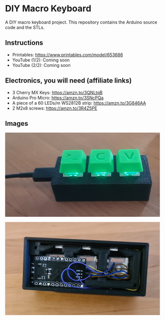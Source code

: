 # DIY Macro Keyboard

A DIY macro keyboard project. This repository contains the Arduino source code and the STLs.

## Instructions

- Printables: https://www.printables.com/model/653686
- YouTube (1/2): Coming soon
- YouTube (2/2): Coming soon

## Electronics, you will need (affiliate links)

- 3 Cherry MX Keys: https://amzn.to/3QNLtqB
- Arduino Pro Micro: https://amzn.to/3SNcPQa
- A piece of a 60 LEDs/m WS2812B strip: https://amzn.to/3G846AA
- 2 M2x8 screws: https://amzn.to/3R4Z5PE

## Images

![Macro Keyboard](readme_images/macro_keyboard_finished.png)

![Macro Keyboard Inside](readme_images/macro_keyboard_inside.jpg)
